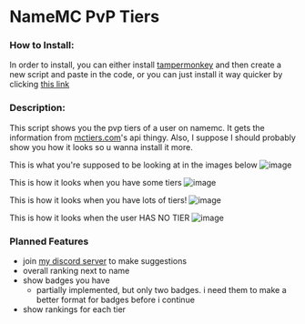 # NameMC PvP Tiers

### How to Install:
In order to install, you can either install [tampermonkey](https://www.tampermonkey.net) and then create a new script and paste in the code, or you can just install it way quicker by clicking [this link](https://greasyfork.org/en/scripts/499332-namemc-pvp-tiers-display)

### Description:
This script shows you the pvp tiers of a user on namemc. It gets the information from [mctiers.com](mctiers.com)'s api thingy. Also, I suppose I should probably show you how it looks so u wanna install it more.

This is what you're supposed to be looking at in the images below
![image](https://github.com/AlphaLeoli/NameMC-PvP-Tiers/assets/111104533/764af988-2d77-42ec-87f0-42fa6d9c4d00)


This is how it looks when you have some tiers
![image](https://github.com/AlphaLeoli/NameMC-PvP-Tiers/assets/111104533/b855c36e-e75a-489e-94de-b2e6a878a789)


This is how it looks when you have lots of tiers!
![image](https://github.com/AlphaLeoli/NameMC-PvP-Tiers/assets/111104533/72e1313f-799c-470a-8a89-0ea4d56678b3)


This is how it looks when the user HAS NO TIER
![image](https://github.com/AlphaLeoli/NameMC-PvP-Tiers/assets/111104533/40418915-9d9e-4f55-8e15-9535e2298909)

### Planned Features
- join [my discord server](https://discord.gg/hZNyQE3nJy) to make suggestions
- overall ranking next to name
- show badges you have
    - partially implemented, but only two badges. i need them to make a better format for badges before i continue
- show rankings for each tier
